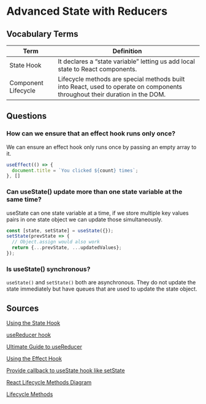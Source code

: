 # Advanced State with Reducers

## Vocabulary Terms
| Term | Definition |
| ---- | ---- |
| State Hook |  It declares a “state variable” letting us add local state to React components. |
| Component Lifecycle | Lifecycle methods are special methods built into React, used to operate on components throughout their duration in the DOM. | 

## Questions

### How can we ensure that an effect hook runs only once?

We can ensure an effect hook only runs once by passing an empty array to it.

```JavaScript
useEffect(() => {
  document.title = `You clicked ${count} times`;
}, []
```

### Can useState() update more than one state variable at the same time?

useState can one state variable at a time, if we store multiple key values pairs in one state object we can update those simultaneously.

```JavaScript
const [state, setState] = useState({});
setState(prevState => {
  // Object.assign would also work
  return {...prevState, ...updatedValues};
});
```

### Is useState() synchronous?

`useState()` and `setState()` both are asynchronous. They do not update the state immediately but have queues that are used to update the state object.

## Sources

[Using the State Hook](https://reactjs.org/docs/hooks-state.html)

[useReducer hook](https://reactjs.org/docs/hooks-reference.html#usereducer)

[Ultimate Guide to useReducer](https://blog.logrocket.com/guide-to-react-usereducer-hook/)

[Using the Effect Hook](https://reactjs.org/docs/hooks-effect.html)

[Provide callback to useState hook like setState](https://www.linkedin.com/pulse/provide-callback-usestate-hook-like-setstate-saransh-kataria/)

[React Lifecycle Methods Diagram](https://projects.wojtekmaj.pl/react-lifecycle-methods-diagram/)

[Lifecycle Methods](https://www.theodinproject.com/paths/full-stack-javascript/courses/javascript/lessons/lifecycle-methods)